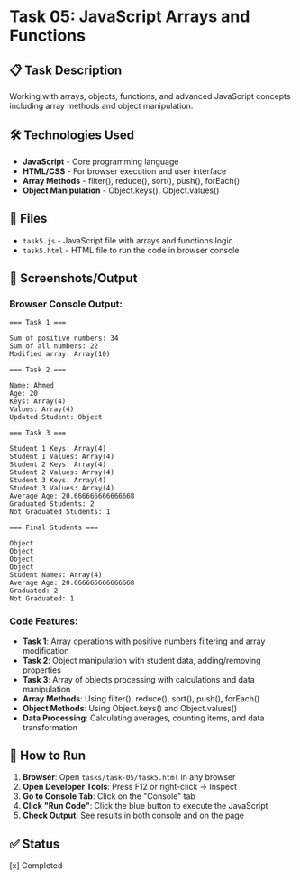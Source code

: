 # Task 05: JavaScript Arrays and Functions

## 📋 Task Description
Working with arrays, objects, functions, and advanced JavaScript concepts including array methods and object manipulation.

## 🛠️ Technologies Used
- **JavaScript** - Core programming language
- **HTML/CSS** - For browser execution and user interface
- **Array Methods** - filter(), reduce(), sort(), push(), forEach()
- **Object Manipulation** - Object.keys(), Object.values()

## 📁 Files
- `task5.js` - JavaScript file with arrays and functions logic
- `task5.html` - HTML file to run the code in browser console

## 📸 Screenshots/Output

### Browser Console Output:
```
=== Task 1 ===

Sum of positive numbers: 34
Sum of all numbers: 22
Modified array: Array(10)

=== Task 2 ===

Name: Ahmed
Age: 20
Keys: Array(4)
Values: Array(4)
Updated Student: Object

=== Task 3 ===

Student 1 Keys: Array(4)
Student 1 Values: Array(4)
Student 2 Keys: Array(4)
Student 2 Values: Array(4)
Student 3 Keys: Array(4)
Student 3 Values: Array(4)
Average Age: 20.666666666666668
Graduated Students: 2
Not Graduated Students: 1

=== Final Students ===

Object
Object
Object
Object
Student Names: Array(4)
Average Age: 20.666666666666668
Graduated: 2
Not Graduated: 1
```

### Code Features:
- **Task 1**: Array operations with positive numbers filtering and array modification
- **Task 2**: Object manipulation with student data, adding/removing properties
- **Task 3**: Array of objects processing with calculations and data manipulation
- **Array Methods**: Using filter(), reduce(), sort(), push(), forEach()
- **Object Methods**: Using Object.keys() and Object.values()
- **Data Processing**: Calculating averages, counting items, and data transformation

## 🚀 How to Run
1. **Browser**: Open `tasks/task-05/task5.html` in any browser
2. **Open Developer Tools**: Press F12 or right-click → Inspect
3. **Go to Console Tab**: Click on the "Console" tab
4. **Click "Run Code"**: Click the blue button to execute the JavaScript
5. **Check Output**: See results in both console and on the page

## ✅ Status
[x] Completed
